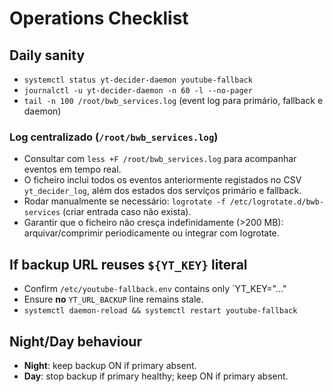 # Operations Checklist

## Daily sanity
- `systemctl status yt-decider-daemon youtube-fallback`
- `journalctl -u yt-decider-daemon -n 60 -l --no-pager`
- `tail -n 100 /root/bwb_services.log` (event log para primário, fallback e daemon)

### Log centralizado (`/root/bwb_services.log`)
- Consultar com `less +F /root/bwb_services.log` para acompanhar eventos em tempo real.
- O ficheiro inclui todos os eventos anteriormente registados no CSV `yt_decider_log`, além dos estados dos serviços primário e fallback.
- Rodar manualmente se necessário: `logrotate -f /etc/logrotate.d/bwb-services` (criar entrada caso não exista).
- Garantir que o ficheiro não cresça indefinidamente (>200 MB): arquivar/comprimir periodicamente ou integrar com logrotate.

## If backup URL reuses `${YT_KEY}` literal
- Confirm `/etc/youtube-fallback.env` contains only `YT_KEY="..."
- Ensure **no** `YT_URL_BACKUP` line remains stale.
- `systemctl daemon-reload && systemctl restart youtube-fallback`

## Night/Day behaviour
- **Night**: keep backup ON if primary absent.
- **Day**: stop backup if primary healthy; keep ON if primary absent.
